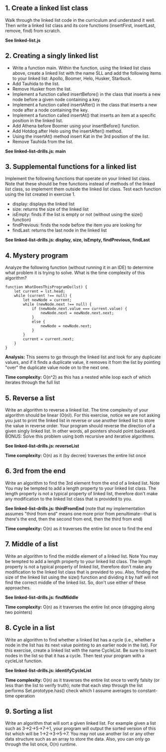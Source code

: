 ## 1. Create a linked list class
Walk through the linked list code in the curriculum and understand it well. Then write a linked list class and its core functions (insertFirst, insertLast, remove, find) from scratch.

**See linked-list.js**

## 2. Creating a singly linked list
* Write a function main. Within the function, using the linked list class above, create a linked list with the name SLL and add the following items to your linked list: Apollo, Boomer, Helo, Husker, Starbuck.
* Add Tauhida to the list.
* Remove Husker from the list.
* Implement a function called insertBefore() in the class that inserts a new node before a given node containing a key.
* Implement a function called insertAfter() in the class that inserts a new node after a node containing the key.
* Implement a function called insertAt() that inserts an item at a specific position in the linked list.
* Add Athena before Boomer using your insertBefore() function.
* Add Hotdog after Helo using the insertAfter() method.
* Using the insertAt() method insert Kat in the 3rd position of the list.
* Remove Tauhida from the list.

**See linked-list-drills.js: main**

## 3. Supplemental functions for a linked list
Implement the following functions that operate on your linked list class. Note that these should be free functions instead of methods of the linked list class, so implement them outside the linked list class. Test each function using the list created in exercise 1.

* display: displays the linked list
* size: returns the size of the linked list
* isEmpty: finds if the list is empty or not (without using the size() function)
* findPrevious: finds the node before the item you are looking for
* findLast: returns the last node in the linked list

**See linked-list-drills.js: display, size, isEmpty, findPrevious, findLast**

## 4. Mystery program
Analyze the following function (without running it in an IDE) to determine what problem it is trying to solve. What is the time complexity of this algorithm?

```
function WhatDoesThisProgramDo(lst) {
    let current = lst.head;
    while (current !== null) {
        let newNode = current;
        while (newNode.next !== null) {
            if (newNode.next.value === current.value) {
                newNode.next = newNode.next.next;
            }
            else {
                newNode = newNode.next;
            }
        }
        current = current.next;
    }
}
```

**Analysis:** This seems to go through the linked list and look for any duplicate values, and if it finds a duplicate value, it removes it from the list by pointing "over" the duplicate value node on to the next one.

**Time complexity:** O(n^2) as this has a nested while loop each of which iterates through the full list

## 5. Reverse a list
Write an algorithm to reverse a linked list. The time complexity of your algorithm should be linear (O(n)). For this exercise, notice we are not asking you just to print the linked list in reverse or use another linked list to store the value in reverse order. Your program should reverse the direction of a given singly linked list. In other words, all pointers should point backward. BONUS: Solve this problem using both recursive and iterative algorithms.

**See linked-list-drills.js: reverseList**

**Time complexity:** O(n) as it (by decree) traverses the entire list once

## 6. 3rd from the end
Write an algorithm to find the 3rd element from the end of a linked list. Note You may be tempted to add a length property to your linked list class. The length property is not a typical property of linked list, therefore don't make any modification to the linked list class that is provided to you.

**See linked-list-drills.js: thirdFromEnd** (note that my implementation assumes "third from end" means one more prior from penultimate--that is there's the end, then the second from end, then the third from end)

**Time complexity:** O(n) as it traverses the entire list once to find the end

## 7. Middle of a list
Write an algorithm to find the middle element of a linked list. Note You may be tempted to add a length property to your linked list class. The length property is not a typical property of linked list, therefore don't make any modification to the linked list class that is provided to you. Also, finding the size of the linked list using the size() function and dividing it by half will not find the correct middle of the linked list. So, don't use either of these approaches.

**See linked-list-drills.js: findMiddle**

**Time complexity:** O(n) as it traverses the entire list once (dragging along two pointers)

## 8. Cycle in a list
Write an algorithm to find whether a linked list has a cycle (i.e., whether a node in the list has its next value pointing to an earlier node in the list). For this exercise, create a linked list with the name CycleList. Be sure to insert nodes in the list so that it has a cycle. Then test your program with a cycleList function.

**See linked-list-drills.js: identifyCycleList**

**Time complexity:** O(n) as it traverses the entire list once to verify falsity (or less than the list to verify truth); note that each step through the list performs Set.prototype.has() check which I assume averages to constant-time operation

## 9. Sorting a list
Write an algorithm that will sort a given linked list. For example given a list such as 3->2->5->7->1, your program will output the sorted version of this list which will be 1->2->3->5->7. You may not use another list or any other data structure such as an array to store the data. Also, you can only go through the list once, O(n) runtime.